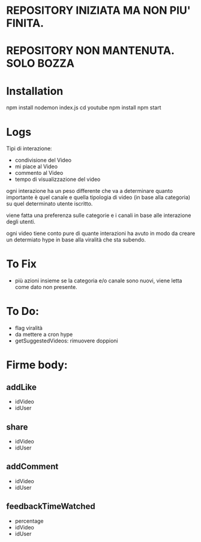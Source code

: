 # REPOSITORY INIZIATA MA NON PIU' FINITA.
# REPOSITORY NON MANTENUTA. SOLO BOZZA

# Installation
npm install
nodemon index.js
cd youtube
npm install
npm start

# Logs
Tipi di interazione:
- condivisione del Video
- mi piace al Video
- commento al Video
- tempo di visualizzazione del video

ogni interazione ha un peso differente che va a determinare
quanto importante è quel canale e quella tipologia di video
(in base alla categoria) su quel determinato utente iscritto.

viene fatta una preferenza sulle categorie e i canali in base
alle interazione degli utenti.

ogni video tiene conto pure di quante interazioni ha avuto
in modo da creare un determiato hype in base alla viralità
che sta subendo.


# To Fix
- più azioni insieme se la categoria e/o canale sono nuovi, viene
letta come dato non presente.

# To Do:
- flag viralità
- da mettere a cron hype
- getSuggestedVideos: rimuovere doppioni

# Firme body:
## addLike
- idVideo
- idUser

## share
- idVideo
- idUser

## addComment
- idVideo
- idUser

## feedbackTimeWatched
- percentage
- idVideo
- idUser

